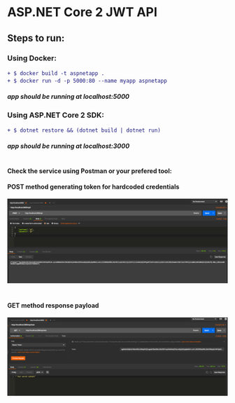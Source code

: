 # ASP.NET Core 2 JWT API
## Steps to run:
### Using Docker:
```diff
+ $ docker build -t aspnetapp .
+ $ docker run -d -p 5000:80 --name myapp aspnetapp
 ``` 
 ##### app should be running at localhost:5000

### Using ASP.NET Core 2 SDK:

```diff
+ $ dotnet restore && (dotnet build | dotnet run)
```
##### app should be running at localhost:3000
#
#### Check the service using Postman or your prefered tool:

#### POST method generating token for hardcoded credentials 
![Screenshot](POST.png)
#
#### GET method response payload
![Screenshot](GET.png)
